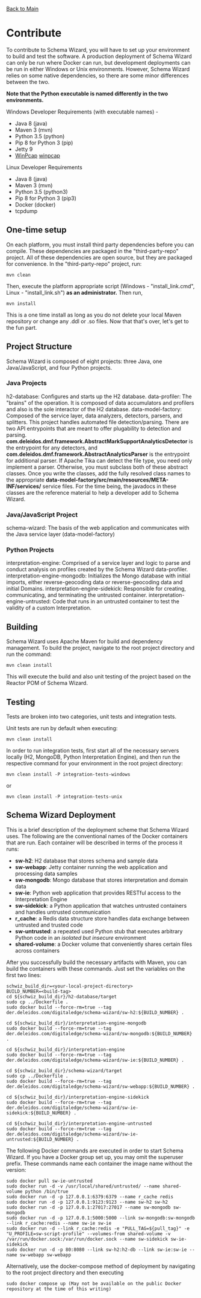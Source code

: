[Back to Main](https://github.com/deleidos/de-schema-wizard/#schema-wizard)

# Contribute
To contribute to Schema Wizard, you will have to set up your environment to build and test the software.  A production deployment of Schema Wizard can only be run where Docker can run, but development deployments can be run in either Windows or Unix environments.  However, Schema Wizard relies on some native dependencies, so there are some minor differences between the two.

**Note that the Python executable is named differently in the two environments.**

Windows Developer Requirements (with executable names) -
* Java 8 (java)
* Maven 3 (mvn)
* Python 3.5 (python)
* Pip 8 for Python 3 (pip)
* Jetty 9
* [WinPcap] [winpcap]
               
Linux Developer Requirements
* Java 8 (java)
* Maven 3 (mvn)
* Python 3.5 (python3)
* Pip 8 for Python 3 (pip3)
* Docker (docker)
* tcpdump

## One-time setup

On each platform, you must install third party dependencies before you can compile.  These dependencies are packaged in the "third-party-repo" project.  All of these dependencies are open source, but they are packaged for convenience.  In the "third-party-repo" project, run:

	mvn clean
	
Then, execute the platform appropriate script (Windows - "install_link.cmd", Linux - "install_link.sh") **as an administrator.**  Then run,

	mvn install
	
This is a one time install as long as you do not delete your local Maven repository or change any .ddl or .so files.  Now that that's over, let's get to the fun part.

## Project Structure
Schema Wizard is composed of eight projects: three Java, one Java/JavaScript, and four Python projects. 

### Java Projects
h2-database: Configures and starts up the H2 database.
data-profiler: The "brains" of the operation. It is composed of data accumulators and profilers and also is the sole interactor of the H2 database.
data-model-factory: Composed of the service layer, data analyzers, detectors, parsers, and splitters.  This project handles automated file detection/parsing.  There are two API entrypoints that are meant to offer plugability to detection and parsing.  **com.deleidos.dmf.framework.AbstractMarkSupportAnalyticsDetector** is the entrypoint for any detectors, and **com.deleidos.dmf.framework.AbstractAnalyticsParser** is the entrypoint for additional parser.  If Apache Tika can detect the file type, you need only implement a parser.  Otherwise, you must subclass both of these abstract classes.  Once you write the classes, add the fully resolved class names to the appropriate **data-model-factory/src/main/resources/META-INF/services/** service files.  For the time being, the javadocs in these classes are the reference material to help a developer add to Schema Wizard.

### Java/JavaScript Project
schema-wizard: The basis of the web application and communicates with the Java service layer (data-model-factory)

### Python Projects
interpretation-engine: Comprised of a service layer and logic to parse and conduct analysis on profiles created by the Schema Wizard data-profiler.
interpretation-engine-mongodb: Initializes the Mongo database with initial imports, either reverse-geocoding data or reverse-geocoding data and initial Domains.
interpretation-engine-sidekick: Responsible for creating, communicating, and terminating the untrusted container.
interpretation-engine-untrusted: Code that runs in an untrusted container to test the validity of a custom Interpretation.

## Building
Schema Wizard uses Apache Maven for build and dependency management. To build the project, navigate to the root project directory and run the command:
               
    mvn clean install
               
This will execute the build and also unit testing of the project based on the Reactor POM of Schema Wizard.

## Testing
Tests are broken into two categories, unit tests and integration tests.

Unit tests are run by default when executing:

    mvn clean install

In order to run integration tests, first start all of the necessary servers locally (H2, MongoDB, Python Interpretation Engine), and then run the respective command for your environment in the root project directory:

    mvn clean install -P integration-tests-windows
	
or
	
    mvn clean install -P integration-tests-unix

## Schema Wizard Deployment

This is a brief description of the deployment scheme that Schema Wizard uses.  The following are the conventional names of the Docker containers that are run.  Each container will be described in terms of the process it runs:
* **sw-h2**: H2 database that stores schema and sample data
* **sw-webapp**: Jetty container running the web application and processing data samples
* **sw-mongodb**: Mongo database that stores interpretation and domain data 
* **sw-ie**: Python web application that provides RESTful access to the Interpretation Engine
* **sw-sidekick**: a Python application that watches untrusted containers and handles untrusted communication
* **r_cache**: a Redis data structure store handles data exchange between untrusted and trusted code
* **sw-untrusted**: a repeated used Python stub that executes arbitrary Python code in an *isolated but insecure* environment
* **shared-volume**: a Docker volume that conveniently shares certain files across containers

After you successfully build the necessary artifacts with Maven, you can build the containers with these commands.  Just set the variables on the first two lines:

	schwiz_build_dir=<your-local-project-directory>
	BUILD_NUMBER=<build-tag>
	cd ${schwiz_build_dir}/h2-database/target
    sudo cp ../Dockerfile .
    sudo docker build --force-rm=true --tag der.deleidos.com/digitaledge/schema-wizard/sw-h2:${BUILD_NUMBER} .
            
    cd ${schwiz_build_dir}/interpretation-engine-mongodb
    sudo docker build --force-rm=true --tag der.deleidos.com/digitaledge/schema-wizard/sw-mongodb:${BUILD_NUMBER} .
            
    cd ${schwiz_build_dir}/interpretation-engine
    sudo docker build --force-rm=true --tag der.deleidos.com/digitaledge/schema-wizard/sw-ie:${BUILD_NUMBER} .
            
    cd ${schwiz_build_dir}/schema-wizard/target
    sudo cp ../Dockerfile .
    sudo docker build --force-rm=true --tag der.deleidos.com/digitaledge/schema-wizard/sw-webapp:${BUILD_NUMBER} .
            
    cd ${schwiz_build_dir}/interpretation-engine-sidekick
    sudo docker build --force-rm=true --tag der.deleidos.com/digitaledge/schema-wizard/sw-ie-sidekick:${BUILD_NUMBER} .
            
    cd ${schwiz_build_dir}/interpretation-engine-untrusted
    sudo docker build --force-rm=true --tag der.deleidos.com/digitaledge/schema-wizard/sw-ie-untrusted:${BUILD_NUMBER} .

The following Docker commands are executed in order to start Schema Wizard.  If you have a Docker group set up, you may omit the superuser prefix.  These commands name each container the image name without the version:

    sudo docker pull sw-ie-untrusted
    sudo docker run -d -v /usr/local/shared/untrusted/ --name shared-volume python /bin/true
    sudo docker run -d -p 127.0.0.1:6379:6379 --name r_cache redis
    sudo docker run -d -p 127.0.0.1:9123:9123 --name sw-h2 sw-h2
    sudo docker run -d -p 127.0.0.1:27017:27017 --name sw-mongodb sw-mongodb
    sudo docker run -d -p 127.0.0.1:5000:5000 --link sw-mongodb:sw-mongodb --link r_cache:redis --name sw-ie sw-ie
    sudo docker run -d --link r_cache:redis -e "PULL_TAG=${pull_tag}" -e "U_PROFILE=sw-script-profile" --volumes-from shared-volume -v /var/run/docker.sock:/var/run/docker.sock --name sw-sidekick sw-ie-sidekick
    sudo docker run -d -p 80:8080 --link sw-h2:h2-db --link sw-ie:sw-ie --name sw-webapp sw-webapp
               
Alternatively, use the docker-compose method of deployment by navigating to the root project directory and then executing

    sudo docker compose up (May not be available on the public Docker repository at the time of this writing)
               
[//]: # (Links)

   [winpcap]: <https://www.winpcap.org/install/>
